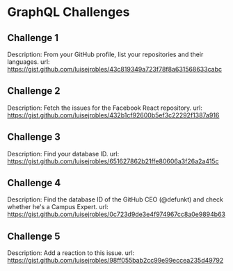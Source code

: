# GraphQL Challenges

## Challenge 1
Description: From your GitHub profile, list your repositories and their languages.
url: https://gist.github.com/luisejrobles/43c819349a723f78f8a631568633cabc

## Challenge 2
Description: Fetch the issues for the Facebook React repository.
url: https://gist.github.com/luisejrobles/432b1cf92600b5ef3c22292f1387a916

## Challenge 3
Description: Find your database ID.
url: https://gist.github.com/luisejrobles/651627862b21ffe80606a3f26a2a415c
## Challenge 4
Description: Find the database ID of the GitHub CEO (@defunkt) and check whether he's a Campus Expert.
url: https://gist.github.com/luisejrobles/0c723d9de3e4f974967cc8a0e9894b63

## Challenge 5
Description: Add a reaction to this issue.
url: https://gist.github.com/luisejrobles/98ff055bab2cc99e99eccea235d49792
